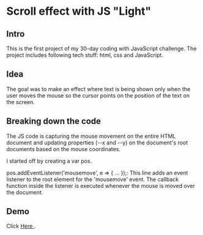 # Scroll effect with JS "Light"

## Intro
This is the first project of my 30-day coding with JavaScript challenge. The project includes following tech stuff: html, css and JavaScript. 

## Idea
The goal was to make an effect where text is being shown only when the user moves the mouse so the cursor points on the position of the text on the screen. 

## Breaking down the code
The JS code is capturing the mouse movement on the entire HTML document and updating properties (--x and --y) on the document's root documents based on the mouse coordinates. 

I started off by creating a var pos.

pos.addEventListener('mousemove', e => { ... });: This line adds an event listener to the root element for the 'mousemove' event. The callback function inside the listener is executed whenever the mouse is moved over the document.

## Demo

Click <a href="https://thriving-kangaroo-eddb6d.netlify.app/" target="_blank"> Here </a>.